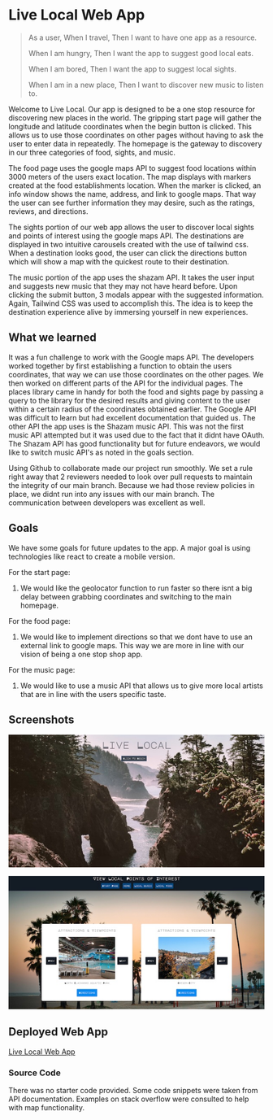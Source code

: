 # Live Local Web App

> As a user, When I travel,
>Then I want to have one app as a resource.
>
>When I am hungry,
>Then I want the app to suggest good local eats.
>
>When I am bored,
>Then I want the app to suggest local sights.
>
>When I am in a new place,
>Then I want to discover new music to listen to.

Welcome to Live Local. Our app is designed to be a one stop resource for discovering new places in the world. The gripping start page will gather the longitude and latitude coordinates when the begin button is clicked. This allows us to use those coordinates on other pages without having to ask the user to enter data in repeatedly. The homepage is the gateway to discovery in our three categories of food, sights, and music.

The food page uses the google maps API to suggest food locations within 3000 meters of the users exact location. The map displays with markers created at the food establishments location. When the marker is clicked, an info window shows the name, address, and link to google maps. That way the user can see further information they may desire, such as the ratings, reviews, and directions.

The sights portion of our web app allows the user to discover local sights and points of interest using the google maps API. The destinations are displayed in two intuitive carousels created with the use of tailwind css. When a destination looks good, the user can click the directions button which will show a map with the quickest route to their destination.

The music portion of the app uses the shazam API. It takes the user input and suggests new music that they may not have heard before. Upon clicking the submit button, 3 modals appear with the suggested information. Again, Tailwind CSS was used to accomplish this.  The idea is to keep the destination experience alive by immersing yourself in new experiences. 


## What we learned

It was a fun challenge to work with the Google maps API. The developers worked together by first establishing a function to obtain the users coordinates, that way we can use those coordinates on the other pages. We then worked on different parts of the API for the individual pages. The places library came in handy for both the food and sights page by passing a query to the library for the desired results and giving content to the user within a certain radius of the coordinates obtained earlier. The Google API was difficult to learn but had excellent documentation that guided us. The other API the app uses is the Shazam music API. This was not the first music API attempted but it was used due to the fact that it didnt have OAuth. The Shazam API has good functionality but for future endeavors, we would like to switch music API's as noted in the goals section.

Using Github to collaborate made our project run smoothly. We set a rule right away that 2 reviewers needed to look over pull requests to maintain the integrity of our main branch. Because we had those review policies in place, we didnt run into any issues with our main branch. The communication between developers was excellent as well. 

## Goals

We have some goals for future updates to the app. A major goal is using technologies like react to create a mobile version. 

For the start page:
1. We would like the geolocator function to run faster so there isnt a big delay between grabbing coordinates and   switching to the main homepage.

For the food page:
1. We would like to implement directions so that we dont have to use an external link to google maps. This way we are more in line with our vision of being a one stop shop app.

For the music page:
1. We would like to use a music API that allows us to give more local artists that are in line with the users specific taste. 


## Screenshots

![Start Page](/Assets/Images/startPage.jpg "Start Page")

![Sights Page](/Assets/Images/sightsPage.jpg "Sights Page")


## Deployed Web App

[Live Local Web App](https://rounderr21.github.io/Live_Local/)

### Source Code

There was no starter code provided. Some code snippets were taken from API documentation. Examples on stack overflow were consulted to help with map functionality. 





